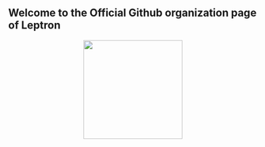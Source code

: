 ## Welcome to the Official Github organization page of Leptron



<p align="center"><img wiidth = "200" height = "200 "src = "https://user-images.githubusercontent.com/86551444/171175930-4b4a387a-c58d-4bd0-a7de-f1de0643db68.jpeg"</p>



